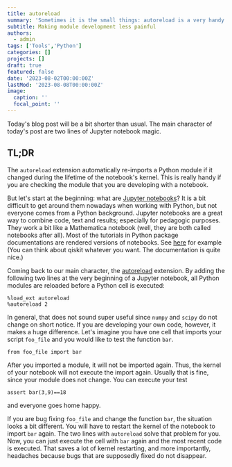```yaml
---
title: autoreload
summary: 'Sometimes it is the small things: autoreload is a very handy Jupyter notebook extension. It automatically reloads modules that changed during the development process.'
subtitle: Making module development less painful
authors:
  - admin
tags: ['Tools','Python']
categories: []
projects: []
draft: true
featured: false
date: '2023-08-02T00:00:00Z'
lastMod: '2023-08-08T00:00:00Z'
image:
  caption: ''
  focal_point: ''
---  
```


Today's blog post will be a bit shorter than usual. The main character of today's post are two lines of Jupyter notebook magic.

## TL;DR
The `autoreload` extension automatically re-imports a Python module if it changed during the lifetime of the notebook's kernel.
This is really handy if you are checking the module that you are developing with a notebook.

But let's start at the beginning: what are [Jupyter notebooks](https://jupyter.org/)? It is a bit difficult to get around them nowadays when working with Python, but not everyone comes from a Python background. Jupyter notebooks are a great way to combine code, text and results; especially for pedagogic purposes. They work a bit like a Mathematica notebook (well, they are both called notebooks after all).
Most of the tutorials in Python package documentations are rendered versions of notebooks. See [here](https://qiskit.org/documentation/tutorials/circuits/01_circuit_basics.html) for example (You can think about qiskit whatever you want. The documentation is quite nice.)

Coming back to our main character, the [autoreload](https://ipython.org/ipython-doc/3/config/extensions/autoreload.html) extension. By adding the following two lines at the very beginning of a Jupyter notebook, all Python modules are reloaded before a Python cell is executed:
```
%load_ext autoreload
%autoreload 2
```

In general, that does not sound super useful since `numpy` and `scipy` do not change on short notice. If you are developing your own code, however, it makes a huge difference.
Let's imagine you have one cell that imports your script `foo_file` and you would like to test the function `bar`.
```
from foo_file import bar
```
After you imported a module, it will not be imported again. Thus, the kernel of your notebook will not execute the import again. Usually that is fine, since your module does not change. You can execute your test
```
assert bar(3,9)==18
```
and everyone goes home happy.

If you are bug fixing `foo_file` and change the function `bar`, the situation looks a bit different. You will have to restart the kernel of the notebook to import `bar` again. The two lines with `autoreload` solve that problem for you. Now, you can just execute the cell with `bar` again and the most recent code is executed. That saves a lot of kernel restarting, and more importantly, headaches because bugs that are supposedly fixed do not disappear.